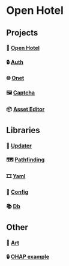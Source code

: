 # Open Hotel

## Projects
#### 🏨 [Open Hotel](https://github.com/openhotel/openhotel) 
#### 🔒 [Auth](https://github.com/openhotel/auth)
#### 🌐 [Onet](https://github.com/openhotel/onet)
#### 🖼️ [Captcha](https://github.com/openhotel/captcha)
#### 📦 [Asset Editor](https://github.com/openhotel/asset-editor)

## Libraries
#### 📀 [Updater](https://github.com/openhotel/updater)
#### 🗺️ [Pathfinding](https://github.com/openhotel/pathfinding)
#### 🎞️ [Yaml](https://github.com/openhotel/yaml)
#### 📜 [Config](https://github.com/openhotel/config)
#### 📚 [Db](https://github.com/openhotel/db)

## Other
#### 🎨 [Art](https://github.com/openhotel/art)
#### 🔒 [OHAP example](https://github.com/openhotel/auth-example)
